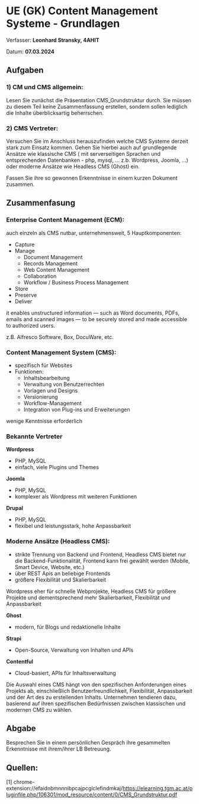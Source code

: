 # UE (GK) Content Management Systeme - Grundlagen

Verfasser: **Leonhard Stransky, 4AHIT**

Datum: **07.03.2024**

## Aufgaben

### 1) CM und CMS allgemein:

Lesen Sie zunächst die Präsentation CMS_Grundstruktur durch.
Sie müssen zu diesem Teil keine Zusammenfassung erstellen, sondern sollen lediglich die Inhalte überblicksartig beherrschen.

### 2) CMS Vertreter:

Versuchen Sie im Anschluss herauszufinden welche CMS Systeme derzeit stark zum Einsatz kommen. Gehen Sie hierbei auch auf grundlegende Ansätze wie klassische CMS ( mit serverseitigen Sprachen und entsprechenden Datenbanken - php, mysql, ... z.b. Wordpress, Joomla, ...) oder moderne Ansätze wie Headless CMS (Ghost) ein.

Fassen Sie ihre so gewonnen Erkenntnisse in einem kurzen Dokument zusammen.

## Zusammenfasung

### Enterprise Content Management (ECM):
    
auch einzeln als CMS nutbar, unternehmensweit, 5 Hauptkomponenten:

- Capture
- Manage
    - Document Management
    - Records Management
    - Web Content Management
    - Collaboration
    - Workflow / Business Process Management
- Store
- Preserve
- Deliver

it enables unstructured information — such as Word documents, PDFs, emails and scanned images — to be
securely stored and made accessible to authorized users.

z.B. Alfresco Software, Box, DocuWare, etc.

### Content Management System (CMS):

- spezifisch für Websites
- Funktionen:
    - Inhaltsbearbeitung
    - Verwaltung von Benutzerrechten
    - Vorlagen und Designs
    - Versionierung
    - Workflow-Management
    - Integration von Plug-ins und Erweiterungen

wenige Kenntnisse erforderlich

### Bekannte Vertreter

**Wordpress**
- PHP, MySQL
- einfach, viele Plugins und Themes

**Joomla**
- PHP, MySQL
- komplexer als Wordpress mit weiteren Funktionen

**Drupal**
- PHP, MySQL
- flexibel und leistungsstark, hohe Anpassbarkeit

### Moderne Ansätze (Headless CMS):

- strikte Trennung von Backend und Frontend, Headless CMS bietet nur die Backend-Funktionalität,
Frontend kann frei gewählt werden (Mobile, Smart Device, Website, etc.)
- über REST Apis an beliebige Frontends
- größere Flexibilität und Skalierbarkeit

Wordpress eher für schnelle Webprojekte, Headless CMS für größere Projekte und dementsprechend mehr
Skalierbarkeit, Flexibilität und Anpassbarkeit

**Ghost**
- modern, für Blogs und redaktionelle Inhalte

**Strapi**
- Open-Source, Verwaltung von Inhalten und APIs

**Contentful**
- Cloud-basiert, APIs für Inhaltsverwaltung

Die Auswahl eines CMS hängt von den spezifischen Anforderungen eines Projekts ab, einschließlich
Benutzerfreundlichkeit, Flexibilität, Anpassbarkeit und der Art des zu erstellenden Inhalts. Unternehmen
tendieren dazu, basierend auf ihren spezifischen Bedürfnissen zwischen klassischen und modernen CMS
zu wählen.

## Abgabe

Besprechen Sie in einem persönlichen Gespräch ihre gesammelten Erkenntnisse mit ihrem/ihrer LB Betreuung. 

## Quellen:

[1] chrome-extension://efaidnbmnnnibpcajpcglclefindmkaj/https://elearning.tgm.ac.at/pluginfile.php/106301/mod_resource/content/0/CMS_Grundstruktur.pdf











